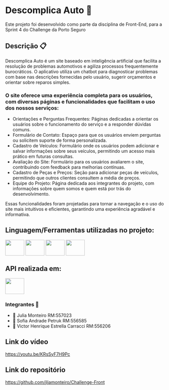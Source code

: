 # Descomplica Auto 🚗
Este projeto foi desenvolvido como parte da disciplina de Front-End, para a Sprint 4 do Challenge da Porto Seguro

## Descrição 📋 
Descomplica Auto é um site baseado em inteligência artificial que facilita a resolução de problemas automotivos e agiliza processos frequentemente burocráticos. O aplicativo utiliza um chatbot para diagnosticar problemas com base nas descrições fornecidas pelo usuário, sugerir orçamentos e orientar sobre reparos simples.

### O site oferece uma experiência completa para os usuários, com diversas páginas e funcionalidades que facilitam o uso dos nossos serviços:
- Orientações e Perguntas Frequentes: Páginas dedicadas a orientar os usuários sobre o funcionamento do serviço e a responder dúvidas comuns.
- Formulário de Contato: Espaço para que os usuários enviem perguntas ou solicitem suporte de forma personalizada.
- Cadastro de Veículos: Formulário onde os usuários podem adicionar e salvar informações sobre seus veículos, permitindo um acesso mais prático em futuras consultas.
- Avaliação do Site: Formulário para os usuários avaliarem o site, contribuindo com feedback para melhorias contínuas.
- Cadastro de Peças e Preços: Seção para adicionar peças de veículos, permitindo que outros clientes consultem a média de preços.
- Equipe do Projeto: Página dedicada aos integrantes do projeto, com informações sobre quem somos e quem está por trás do desenvolvimento.

Essas funcionalidades foram projetadas para tornar a navegação e o uso do site mais intuitivos e eficientes, garantindo uma experiência agradável e informativa.


## Linguagem/Ferramentas utilizadas no projeto:
<a href="https://nodejs.org/en/"><img src="https://cdn.jsdelivr.net/gh/devicons/devicon@latest/icons/nodejs/nodejs-original-wordmark.svg" align="center" height="50" width="60"/></a> 
<a href="https://pt-br.reactjs.org/"><img src="https://cdn.jsdelivr.net/gh/devicons/devicon@latest/icons/nextjs/nextjs-original.svg" align="center" height="50" width="60" /></a> 
<a href="https://tailwindcss.com"><img src="https://cdn.jsdelivr.net/gh/devicons/devicon@latest/icons/tailwindcss/tailwindcss-original.svg" align="center" height="50" width="60"/></a>
<a href="https://developer.mozilla.org/pt-BR/docs/Web/CSS"><img src="https://cdn.jsdelivr.net/gh/devicons/devicon@latest/icons/css3/css3-original.svg" align="center" height="50" width="60"/></a>

## API realizada em:
<a><img src="https://cdn.jsdelivr.net/gh/devicons/devicon@latest/icons/java/java-original.svg" align="center" height="50" width="60"/></a>
           
              
### Integrantes 👥 
- 👤 Julia Monteiro RM:557023
- 👤 Sofia Andrade Petruk RM:556585
- 👤 Victor Henrique Estrella Carracci RM:556206

## Link do vídeo
https://youtu.be/KRsSyF7H9Pc

## Link do repositório
https://github.com/jliamonteiro/Challenge-Front